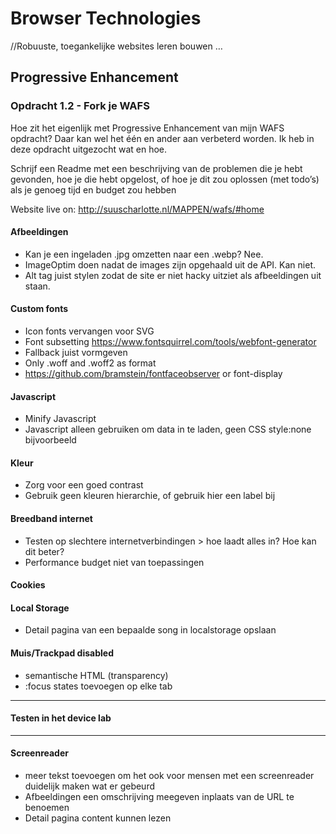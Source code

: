 # Browser Technologies
//Robuuste, toegankelijke websites leren bouwen …

## Progressive Enhancement
### Opdracht 1.2 - Fork je WAFS
Hoe zit het eigenlijk met Progressive Enhancement van mijn WAFS opdracht? Daar kan wel het één en ander aan verbeterd worden. Ik heb in deze opdracht uitgezocht wat en hoe.

Schrijf een Readme met een beschrijving van de problemen die je hebt gevonden, hoe je die hebt opgelost, of hoe je dit zou oplossen (met todo’s) als je genoeg tijd en budget zou hebben

Website live on: http://suuscharlotte.nl/MAPPEN/wafs/#home

#### Afbeeldingen
* Kan je een ingeladen .jpg omzetten naar een .webp? Nee.
* ImageOptim doen nadat de images zijn opgehaald uit de API. Kan niet.
* Alt tag juist stylen zodat de site er niet hacky uitziet als afbeeldingen uit staan.

#### Custom fonts
* Icon fonts vervangen voor SVG
* Font subsetting https://www.fontsquirrel.com/tools/webfont-generator
* Fallback juist vormgeven
* Only .woff and .woff2 as format
* https://github.com/bramstein/fontfaceobserver or font-display

#### Javascript
* Minify Javascript
* Javascript alleen gebruiken om data in te laden, geen CSS style:none bijvoorbeeld

#### Kleur
* Zorg voor een goed contrast
* Gebruik geen kleuren hierarchie, of gebruik hier een label bij

#### Breedband internet
* Testen op slechtere internetverbindingen > hoe laadt alles in? Hoe kan dit beter?
* Performance budget niet van toepassingen

#### Cookies

#### Local Storage
* Detail pagina van een bepaalde song in localstorage opslaan

#### Muis/Trackpad disabled
* semantische HTML (transparency)
* :focus states toevoegen op elke tab

***

#### Testen in het device lab

***

#### Screenreader
* meer tekst toevoegen om het ook voor mensen met een screenreader duidelijk maken wat er gebeurd
* Afbeeldingen een omschrijving meegeven inplaats van de URL te benoemen
* Detail pagina content kunnen lezen
